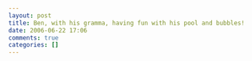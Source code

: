 ```yaml
---
layout: post
title: Ben, with his gramma, having fun with his pool and bubbles!
date: 2006-06-22 17:06
comments: true
categories: []
---
```

<img src="http://filias.smugmug.com/photos/76445694-S.jpg" alt="" />

